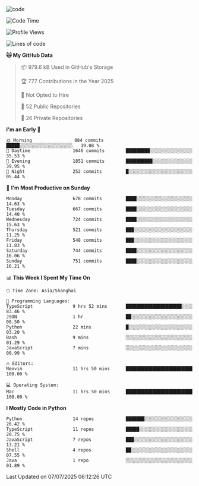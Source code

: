 
<!--
**liuyaanng/liuyaanng** is a ✨ _special_ ✨ repository because its `README.md` (this file) appears on your GitHub profile.

Here are some ideas to get you started:

- 🔭 I’m currently working on ...
- 🌱 I’m currently learning ...
- 👯 I’m looking to collaborate on ...
- 🤔 I’m looking for help with ...
- 💬 Ask me about ...
- 📫 How to reach me: ...
- 😄 Pronouns: ...
- ⚡ Fun fact: ...
-->


![code](https://cdn.jsdelivr.net/gh/liuyaanng/liuyaanng@1.0/code.gif) 

<!--START_SECTION:waka-->
![Code Time](http://img.shields.io/badge/Code%20Time-1%2C619%20hrs%2042%20mins-blue)

![Profile Views](http://img.shields.io/badge/Profile%20Views-0-blue)

![Lines of code](https://img.shields.io/badge/From%20Hello%20World%20I%27ve%20Written-25.8%20million%20lines%20of%20code-blue)

**🐱 My GitHub Data** 

> 📦 979.6 kB Used in GitHub's Storage 
 > 
> 🏆 777 Contributions in the Year 2025
 > 
> 🚫 Not Opted to Hire
 > 
> 📜 52 Public Repositories 
 > 
> 🔑 26 Private Repositories 
 > 
**I'm an Early 🐤** 

```text
🌞 Morning                884 commits         █████░░░░░░░░░░░░░░░░░░░░   19.08 % 
🌆 Daytime                1646 commits        █████████░░░░░░░░░░░░░░░░   35.53 % 
🌃 Evening                1851 commits        ██████████░░░░░░░░░░░░░░░   39.95 % 
🌙 Night                  252 commits         █░░░░░░░░░░░░░░░░░░░░░░░░   05.44 % 
```
📅 **I'm Most Productive on Sunday** 

```text
Monday                   678 commits         ████░░░░░░░░░░░░░░░░░░░░░   14.63 % 
Tuesday                  667 commits         ████░░░░░░░░░░░░░░░░░░░░░   14.40 % 
Wednesday                724 commits         ████░░░░░░░░░░░░░░░░░░░░░   15.63 % 
Thursday                 521 commits         ███░░░░░░░░░░░░░░░░░░░░░░   11.25 % 
Friday                   548 commits         ███░░░░░░░░░░░░░░░░░░░░░░   11.83 % 
Saturday                 744 commits         ████░░░░░░░░░░░░░░░░░░░░░   16.06 % 
Sunday                   751 commits         ████░░░░░░░░░░░░░░░░░░░░░   16.21 % 
```


📊 **This Week I Spent My Time On** 

```text
🕑︎ Time Zone: Asia/Shanghai

💬 Programming Languages: 
TypeScript               9 hrs 52 mins       █████████████████████░░░░   83.46 % 
JSON                     1 hr                ██░░░░░░░░░░░░░░░░░░░░░░░   08.50 % 
Python                   22 mins             █░░░░░░░░░░░░░░░░░░░░░░░░   03.20 % 
Bash                     9 mins              ░░░░░░░░░░░░░░░░░░░░░░░░░   01.29 % 
JavaScript               7 mins              ░░░░░░░░░░░░░░░░░░░░░░░░░   00.99 % 

🔥 Editors: 
Neovim                   11 hrs 50 mins      █████████████████████████   100.00 % 

💻 Operating System: 
Mac                      11 hrs 50 mins      █████████████████████████   100.00 % 
```

**I Mostly Code in Python** 

```text
Python                   14 repos            ███████░░░░░░░░░░░░░░░░░░   26.42 % 
TypeScript               11 repos            █████░░░░░░░░░░░░░░░░░░░░   20.75 % 
JavaScript               7 repos             ███░░░░░░░░░░░░░░░░░░░░░░   13.21 % 
Shell                    4 repos             ██░░░░░░░░░░░░░░░░░░░░░░░   07.55 % 
Java                     1 repo              ░░░░░░░░░░░░░░░░░░░░░░░░░   01.89 % 
```




 Last Updated on 07/07/2025 06:12:26 UTC
<!--END_SECTION:waka-->
